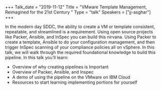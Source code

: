 +++
Talk_date = "2019-11-12"
Title = "VMware Template Management, Reimagined for the 21st Century "
Type = "talk"
Speakers = ["jj-asghar"]
+++

In the modern day SDDC, the ability to create a VM or template consistent, repeatable, and streamlined is a requirement. Using open source projects like Packer, Ansible, and InSpec you can build this nirvana. Using Packer to create a template, Ansible to do your configuration management, and then trigger InSpec scanning of your compliance policies all on vSphere. In this talk, we will walk through the required foundational knowledge to build this pipeline. In this talk you’ll learn:

* Overview of why creating pipelines is Important
* Overview of Packer, Ansible, and Inspec
* A demo of using the pipeline on the VMware on IBM Cloud
* Resources to start learning implementing portions for yourself